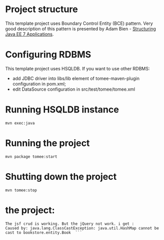 # Project structure

This template project uses Boundary Control Entity (BCE) pattern. Very good description of this pattern is presented by Adam Bien - [Structuring Java EE 7 Applications](https://www.youtube.com/watch?v=grJC6RFiB58).

# Configuring RDBMS

This template project uses HSQLDB. If you want to use other RDBMS:
* add JDBC driver into libs/lib element of tomee-maven-plugin configuration in pom.xml;
* edit DataSource configuration in src/test/tomee/tomee.xml

# Running HSQLDB instance

```mvn exec:java```

# Running the project

```mvn package tomee:start```

# Shutting down the project

```mvn tomee:stop```

# the project:
```this project use tomee7.1.4plus with hibernate create with tomee maven plugin . The  restclient.html page is a jQuery client for the rest service. Into this page is present also a link for the jsf crud .
The jsf crud is working. But the jQuery not work. i get :               
Caused by: java.lang.ClassCastException: java.util.HashMap cannot be cast to bookstore.entity.Book  ```